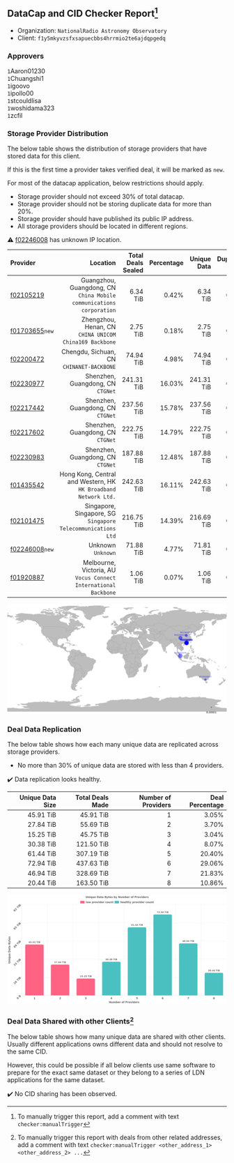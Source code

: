 ## DataCap and CID Checker Report[^1]
 - Organization: `NationalRadio Astronomy Observatory`
 - Client: `f1y5mkyvzsfxsapuecbbs4hrrmio2te6ajdqpgedq`
### Approvers
`1`Aaron01230<br/>`1`Chuangshi1<br/>`1`igoovo<br/>`1`ipollo00<br/>`1`stcouldlisa<br/>`1`woshidama323<br/>`1`zcfil

### Storage Provider Distribution
The below table shows the distribution of storage providers that have stored data for this client.

If this is the first time a provider takes verified deal, it will be marked as `new`.

For most of the datacap application, below restrictions should apply.
 - Storage provider should not exceed 30% of total datacap.
 - Storage provider should not be storing duplicate data for more than 20%.
 - Storage provider should have published its public IP address.
 - All storage providers should be located in different regions.

⚠️ [f02246008](https://filfox.info/en/address/f02246008) has unknown IP location.

| Provider                                                    |                                                               Location | Total Deals Sealed | Percentage | Unique Data | Duplicate Deals |
| :---------------------------------------------------------- | ---------------------------------------------------------------------: | -----------------: | ---------: | ----------: | --------------: |
| [f02105219](https://filfox.info/en/address/f02105219)       | Guangzhou, Guangdong, CN<br/>`China Mobile communications corporation` |           6.34 TiB |      0.42% |    6.34 TiB |           0.00% |
| [f01703655](https://filfox.info/en/address/f01703655)`new`  |              Zhengzhou, Henan, CN<br/>`CHINA UNICOM China169 Backbone` |           2.75 TiB |      0.18% |    2.75 TiB |           0.00% |
| [f02200472](https://filfox.info/en/address/f02200472)       |                           Chengdu, Sichuan, CN<br/>`CHINANET-BACKBONE` |          74.94 TiB |      4.98% |   74.94 TiB |           0.00% |
| [f02230977](https://filfox.info/en/address/f02230977)       |                                   Shenzhen, Guangdong, CN<br/>`CTGNet` |         241.31 TiB |     16.03% |  241.31 TiB |           0.00% |
| [f02217442](https://filfox.info/en/address/f02217442)       |                                   Shenzhen, Guangdong, CN<br/>`CTGNet` |         237.56 TiB |     15.78% |  237.56 TiB |           0.00% |
| [f02217602](https://filfox.info/en/address/f02217602)       |                                   Shenzhen, Guangdong, CN<br/>`CTGNet` |         222.75 TiB |     14.79% |  222.75 TiB |           0.00% |
| [f02230983](https://filfox.info/en/address/f02230983)       |                                   Shenzhen, Guangdong, CN<br/>`CTGNet` |         187.88 TiB |     12.48% |  187.88 TiB |           0.00% |
| [f01435542](https://filfox.info/en/address/f01435542)       |     Hong Kong, Central and Western, HK<br/>`HK Broadband Network Ltd.` |         242.63 TiB |     16.11% |  242.63 TiB |           0.00% |
| [f02101475](https://filfox.info/en/address/f02101475)       |        Singapore, Singapore, SG<br/>`Singapore Telecommunications Ltd` |         216.75 TiB |     14.39% |  216.69 TiB |           0.03% |
| [f02246008](https://filfox.info/en/address/f02246008)`new`  |                                                  Unknown<br/>`Unknown` |          71.88 TiB |      4.77% |   71.81 TiB |           0.09% |
| [f01920887](https://filfox.info/en/address/f01920887)       |     Melbourne, Victoria, AU<br/>`Vocus Connect International Backbone` |           1.06 TiB |      0.07% |    1.06 TiB |           0.00% |

<img src="https://raw.githubusercontent.com/data-preservation-programs/filplus-checker-assets/main/filecoin-project/filecoin-plus-large-datasets/issues/2045/1689958056330.png"/>

### Deal Data Replication
The below table shows how each many unique data are replicated across storage providers.

- No more than 30% of unique data are stored with less than 4 providers.

✔️ Data replication looks healthy.

| Unique Data Size | Total Deals Made | Number of Providers | Deal Percentage |
| ---------------: | ---------------: | ------------------: | --------------: |
|        45.91 TiB |        45.91 TiB |                   1 |           3.05% |
|        27.84 TiB |        55.69 TiB |                   2 |           3.70% |
|        15.25 TiB |        45.75 TiB |                   3 |           3.04% |
|        30.38 TiB |       121.50 TiB |                   4 |           8.07% |
|        61.44 TiB |       307.19 TiB |                   5 |          20.40% |
|        72.94 TiB |       437.63 TiB |                   6 |          29.06% |
|        46.94 TiB |       328.69 TiB |                   7 |          21.83% |
|        20.44 TiB |       163.50 TiB |                   8 |          10.86% |

<img src="https://raw.githubusercontent.com/data-preservation-programs/filplus-checker-assets/main/filecoin-project/filecoin-plus-large-datasets/issues/2045/1689958057570.png"/>

### Deal Data Shared with other Clients[^3]
The below table shows how many unique data are shared with other clients.
Usually different applications owns different data and should not resolve to the same CID.

However, this could be possible if all below clients use same software to prepare for the exact same dataset or they belong to a series of LDN applications for the same dataset.

✔️ No CID sharing has been observed.

[^1]: To manually trigger this report, add a comment with text `checker:manualTrigger`

[^2]: Deals from those addresses are combined into this report as they are specified with `checker:manualTrigger`

[^3]: To manually trigger this report with deals from other related addresses, add a comment with text `checker:manualTrigger <other_address_1> <other_address_2> ...`
